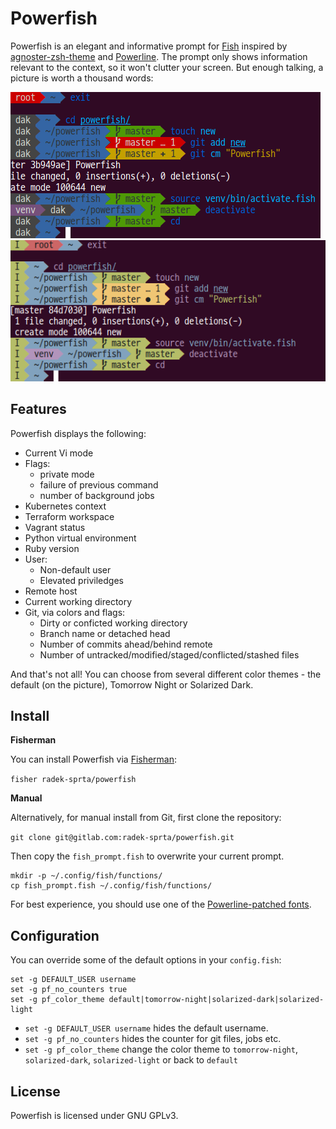# Powerfish

Powerfish is an elegant and informative prompt for [Fish](https://github.com/fish-shell/fish-shell) inspired by [agnoster-zsh-theme](https://github.com/agnoster/agnoster-zsh-theme) and [Powerline](https://github.com/powerline/powerline). The prompt only shows information relevant to the context, so it won't clutter your screen. But enough talking, a picture is worth a thousand words:

![Powerfish](prompt.png)![Powerfish-Tomorrow-Night](prompt-tomorrow-night.png)

## Features

Powerfish displays the following:

* Current Vi mode
* Flags:
    * private mode
    * failure of previous command
    * number of background jobs
* Kubernetes context
* Terraform workspace
* Vagrant status
* Python virtual environment
* Ruby version
* User:
    * Non-default user
    * Elevated priviledges
* Remote host
* Current working directory
* Git, via colors and flags:
    * Dirty or conficted working directory
    * Branch name or detached head
    * Number of commits ahead/behind remote
    * Number of untracked/modified/staged/conflicted/stashed files

And that's not all! You can choose from several different color themes - the default (on the picture), Tomorrow Night or Solarized Dark.

## Install

**Fisherman**

You can install Powerfish via [Fisherman](https://github.com/fisherman/fisherman):

`fisher radek-sprta/powerfish`

**Manual**

Alternatively, for manual install from Git, first clone the repository:

`git clone git@gitlab.com:radek-sprta/powerfish.git`

Then copy the `fish_prompt.fish` to overwrite your current prompt.
```
mkdir -p ~/.config/fish/functions/
cp fish_prompt.fish ~/.config/fish/functions/
```

For best experience, you should use one of the [Powerline-patched fonts](https://github.com/Lokaltog/powerline-fonts).

## Configuration

You can override some of the default options in your `config.fish`:

```fish
set -g DEFAULT_USER username
set -g pf_no_counters true
set -g pf_color_theme default|tomorrow-night|solarized-dark|solarized-light
```

- `set -g DEFAULT_USER username` hides the default username.
- `set -g pf_no_counters` hides the counter for git files, jobs etc.
- `set -g pf_color_theme` change the color theme to `tomorrow-night`, `solarized-dark`, `solarized-light` or back to `default`

## License

Powerfish is licensed under GNU GPLv3.
